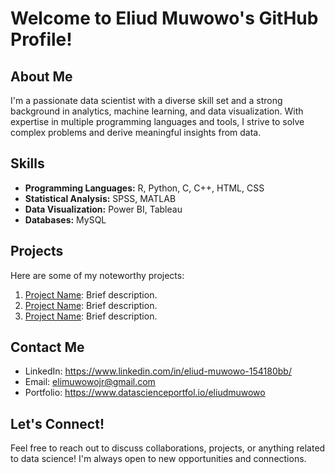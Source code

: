 # Welcome to Eliud Muwowo's GitHub Profile!

## About Me
I'm a passionate data scientist with a diverse skill set and a strong background in analytics, machine learning, and data visualization. With expertise in multiple programming languages and tools, I strive to solve complex problems and derive meaningful insights from data.

## Skills
- **Programming Languages:** R, Python, C, C++, HTML, CSS
- **Statistical Analysis:** SPSS, MATLAB
- **Data Visualization:** Power BI, Tableau
- **Databases:** MySQL

## Projects
Here are some of my noteworthy projects:
1. [Project Name](link-to-project): Brief description.
2. [Project Name](link-to-project): Brief description.
3. [Project Name](link-to-project): Brief description.

## Contact Me
- LinkedIn: https://www.linkedin.com/in/eliud-muwowo-154180bb/
- Email: elimuwowojr@gmail.com
- Portfolio: https://www.datascienceportfol.io/eliudmuwowo

## Let's Connect!
Feel free to reach out to discuss collaborations, projects, or anything related to data science! I'm always open to new opportunities and connections.

